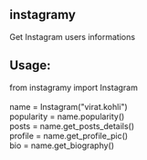 
 ## instagramy
  Get Instagram users informations
  
  ## Usage:
  from instagramy import Instagram <br /> <br />
  name = Instagram("virat.kohli") <br />
  popularity = name.popularity() <br />
  posts = name.get_posts_details() <br />
  profile = name.get_profile_pic() <br />
  bio = name.get_biography() <br />
  
